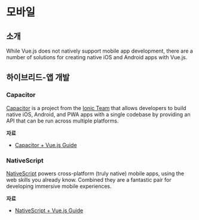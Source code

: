 # 모바일

## 소개

While Vue.js does not natively support mobile app development, there are a number of solutions for creating native iOS and Android apps with Vue.js.

## 하이브리드-앱 개발

### Capacitor

[Capacitor](https://capacitorjs.com/) is a project from the [Ionic Team](https://ionic.io/) that allows developers to build native iOS, Android, and PWA apps with a single codebase by providing an API that can be run across multiple platforms.

**자료**

- [Capacitor + Vue.js Guide](https://capacitorjs.com/solution/vue)

### NativeScript

[NativeScript](https://www.nativescript.org) powers cross-platform (truly native) mobile apps, using the web skills you already know. Combined they are a fantastic pair for developing immersive mobile experiences.

**자료**

- [NativeScript + Vue.js Guide](https://nativescript.org/vue/)
